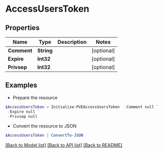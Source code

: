 # AccessUsersToken
## Properties

Name | Type | Description | Notes
------------ | ------------- | ------------- | -------------
**Comment** | **String** |  | [optional] 
**Expire** | **Int32** |  | [optional] 
**Privsep** | **Int32** |  | [optional] 

## Examples

- Prepare the resource
```powershell
$AccessUsersToken = Initialize-PVEAccessUsersToken  -Comment null `
 -Expire null `
 -Privsep null
```

- Convert the resource to JSON
```powershell
$AccessUsersToken | ConvertTo-JSON
```

[[Back to Model list]](../README.md#documentation-for-models) [[Back to API list]](../README.md#documentation-for-api-endpoints) [[Back to README]](../README.md)

